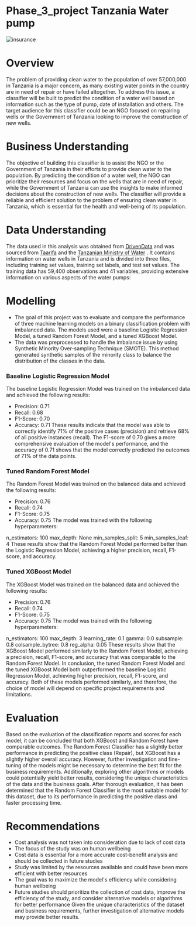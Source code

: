 # Phase_3_project Tanzania Water pump

![insurance](https://miro.medium.com/v2/resize:fit:1400/format:webp/1*Wme4Qf9vUx2ZEe6J7iKB6g.jpeg)

# Overview
The problem of providing clean water to the population of over 57,000,000 in Tanzania is a major concern, as many existing water points in the country are in need of repair or have failed altogether. To address this issue, a classifier will be built to predict the condition of a water well based on information such as the type of pump, date of installation and others. The target audience for this classifier could be an NGO focused on repairing wells or the Government of Tanzania looking to improve the construction of new wells.

# Business Understanding
The objective of building this classifier is to assist the NGO or the Government of Tanzania in their efforts to provide clean water to the population. By predicting the condition of a water well, the NGO can prioritize their resources and focus on the wells that are in need of repair, while the Government of Tanzania can use the insights to make informed decisions about the construction of new wells. The classifier will provide a reliable and efficient solution to the problem of ensuring clean water in Tanzania, which is essential for the health and well-being of its population.

# Data Understanding
The data used in this analysis was obtained from <a href="https://www.drivendata.org/competitions/7/pump-it-up-data-mining-the-water-table/page/25/">DrivenData</a> and was sourced from <a href="https://taarifa.org/">Taarifa</a> and the  <a href="https://www.maji.go.tz/">Tanzanian Ministry of Water</a> . It contains information on water wells in Tanzania and is divided into three files, including training set values, training set labels, and test set values. The training data has 59,400 observations and 41 variables, providing extensive information on various aspects of the water pumps:

# Modelling
- The goal of this project was to evaluate and compare the performance of three machine learning models on a binary classification problem with imbalanced data. The models used were a baseline Logistic Regression Model, a tuned Random Forest Model, and a tuned XGBoost Model.
- The data was preprocessed to handle the imbalance issue by using Synthetic Minority Over-sampling Technique (SMOTE). This method generated synthetic samples of the minority class to balance the distribution of the classes in the data.
### Baseline Logistic Regression Model
The baseline Logistic Regression Model was trained on the imbalanced data and achieved the following results:
- Precision: 0.71
- Recall: 0.68
- F1-Score: 0.70
- Accuracy: 0.71
These results indicate that the model was able to correctly identify 71% of the positive cases (precision) and retrieve 68% of all positive instances (recall). The F1-score of 0.70 gives a more comprehensive evaluation of the model's performance, and the accuracy of 0.71 shows that the model correctly predicted the outcomes of 71% of the data points.
### Tuned Random Forest Model
The Random Forest Model was trained on the balanced data and achieved the following results:

- Precision: 0.76
- Recall: 0.74
- F1-Score: 0.75
- Accuracy: 0.75
The model was trained with the following hyperparameters:

n_estimators: 100
max_depth: None
min_samples_split: 5
min_samples_leaf: 4
These results show that the Random Forest Model performed better than the Logistic Regression Model, achieving a higher precision, recall, F1-score, and accuracy.
### Tuned XGBoost Model
The XGBoost Model was trained on the balanced data and achieved the following results:
- Precision: 0.76
- Recall: 0.74
- F1-Score: 0.75
- Accuracy: 0.75
The model was trained with the following hyperparameters:

n_estimators: 100
max_depth: 3
learning_rate: 0.1
gamma: 0.0
subsample: 0.8
colsample_bytree: 0.8
reg_alpha: 0.05
These results show that the XGBoost Model performed similarly to the Random Forest Model, achieving a precision, recall, F1-score, and accuracy that was comparable to the Random Forest Model.
In conclusion, the tuned Random Forest Model and the tuned XGBoost Model both outperformed the baseline Logistic Regression Model, achieving higher precision, recall, F1-score, and accuracy. Both of these models performed similarly, and therefore, the choice of model will depend on specific project requirements and limitations.

# Evaluation
Based on the evaluation of the classification reports and scores for each model, it can be concluded that both XGBoost and Random Forest have comparable outcomes. The Random Forest Classifier has a slightly better performance in predicting the positive class (Repair), but XGBoost has a slightly higher overall accuracy. However, further investigation and fine-tuning of the models might be necessary to determine the best fit for the business requirements. Additionally, exploring other algorithms or models could potentially yield better results, considering the unique characteristics of the data and the business goals. After thorough evaluation, it has been determined that the Random Forest Classifier is the most suitable model for this dataset, due to its performance in predicting the positive class and faster processing time.

# Recommendations
- Cost analysis was not taken into consideration due to lack of cost data
- The focus of the study was on human wellbeing
- Cost data is essential for a more accurate cost-benefit analysis and should be collected in future studies
- Study was limited by the resources available and could have been more efficient with better resources
- The goal was to maximize the model's efficiency while considering human wellbeing
- Future studies should prioritize the collection of cost data, improve the efficiency of the study, and consider alternative models or algorithms for better performance
Given the unique characteristics of the dataset and business requirements, further investigation of alternative models may provide better results.
